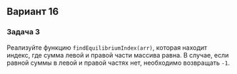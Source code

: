 ## Вариант 16
### Задача 3
Реализуйте функцию `findEquilibriumIndex(arr)`, которая находит индекс, где сумма левой и правой части массива равна.
В случае, если равной суммы в левой и правой частях нет, необходимо возвращать `-1`.
